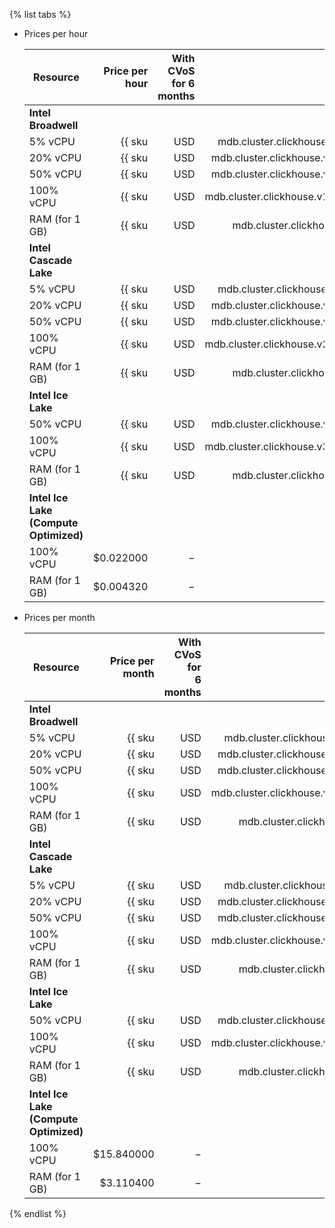{% list tabs %}

- Prices per hour

   | Resource | Price per hour | With CVoS<br>for 6 months | With CVoS<br>for 1 year |
   |----------------|--------------------------------------------------------:|-----------------------------------------------------------------------------:|-----------------------------------------------------------------------------:|
   | **Intel Broadwell** |
   | 5% vCPU | {{ sku|USD|mdb.cluster.clickhouse.v1.cpu.c5|string }} | − | − |
   | 20% vCPU | {{ sku|USD|mdb.cluster.clickhouse.v1.cpu.c20|string }} | − | − |
   | 50% vCPU | {{ sku|USD|mdb.cluster.clickhouse.v1.cpu.c50|string }} | − | − |
   | 100% vCPU | {{ sku|USD|mdb.cluster.clickhouse.v1.cpu.c100|string }} | − | − |
   | RAM (for 1 GB) | {{ sku|USD|mdb.cluster.clickhouse.v1.ram|string }} | − | − |
   | **Intel Cascade Lake** |
   | 5% vCPU | {{ sku|USD|mdb.cluster.clickhouse.v2.cpu.c5|string }} | − | − |
   | 20% vCPU | {{ sku|USD|mdb.cluster.clickhouse.v2.cpu.c20|string }} | − | − |
   | 50% vCPU | {{ sku|USD|mdb.cluster.clickhouse.v2.cpu.c50|string }} | − | − |
   | 100% vCPU | {{ sku|USD|mdb.cluster.clickhouse.v2.cpu.c100|string }} | {{ sku|USD|v1.commitment.selfcheckout.m6.mdb.ch.cpu.c100.v2|string }} (-15%) | {{ sku|USD|v1.commitment.selfcheckout.y1.mdb.ch.cpu.c100.v2|string }} (-22%) |
   | RAM (for 1 GB) | {{ sku|USD|mdb.cluster.clickhouse.v2.ram|string }} | {{ sku|USD|v1.commitment.selfcheckout.m6.mdb.ch.ram.v2|string }} (-15%) | {{ sku|USD|v1.commitment.selfcheckout.y1.mdb.ch.ram.v2|string }} (-22%) |
   | **Intel Ice Lake** |
   | 50% vCPU | {{ sku|USD|mdb.cluster.clickhouse.v3.cpu.c50|string }} | − | − |
   | 100% vCPU | {{ sku|USD|mdb.cluster.clickhouse.v3.cpu.c100|string }} | {{ sku|USD|v1.commitment.selfcheckout.m6.mdb.ch.cpu.c100.v3|string }} (-15%) | {{ sku|USD|v1.commitment.selfcheckout.y1.mdb.ch.cpu.c100.v3|string }} (-22%) |
   | RAM (for 1 GB) | {{ sku|USD|mdb.cluster.clickhouse.v3.ram|string }} | {{ sku|USD|v1.commitment.selfcheckout.m6.mdb.ch.ram.v3|string }} (-15%) | {{ sku|USD|v1.commitment.selfcheckout.y1.mdb.ch.ram.v3|string }} (-22%) |
   | **Intel Ice Lake (Compute Optimized)** |
   | 100% vCPU | $0.022000 | − | − |
   | RAM (for 1 GB) | $0.004320 | − | − |

- Prices per month

   | Resource | Price per month | With CVoS for<br>6 months | With CVoS<br>for 1 year |
   |----------------|--------------------------------------------------------------:|-----------------------------------------------------------------------------------:|-----------------------------------------------------------------------------------:|
   | **Intel Broadwell** |
   | 5% vCPU | {{ sku|USD|mdb.cluster.clickhouse.v1.cpu.c5|month|string }} | − | − |
   | 20% vCPU | {{ sku|USD|mdb.cluster.clickhouse.v1.cpu.c20|month|string }} | − | − |
   | 50% vCPU | {{ sku|USD|mdb.cluster.clickhouse.v1.cpu.c50|month|string }} | − | − |
   | 100% vCPU | {{ sku|USD|mdb.cluster.clickhouse.v1.cpu.c100|month|string }} | − | − |
   | RAM (for 1 GB) | {{ sku|USD|mdb.cluster.clickhouse.v1.ram|month|string }} | − | − |
   | **Intel Cascade Lake** |
   | 5% vCPU | {{ sku|USD|mdb.cluster.clickhouse.v2.cpu.c5|month|string }} | − | − |
   | 20% vCPU | {{ sku|USD|mdb.cluster.clickhouse.v2.cpu.c20|month|string }} | − | − |
   | 50% vCPU | {{ sku|USD|mdb.cluster.clickhouse.v2.cpu.c50|month|string }} | − | − |
   | 100% vCPU | {{ sku|USD|mdb.cluster.clickhouse.v2.cpu.c100|month|string }} | {{ sku|USD|v1.commitment.selfcheckout.m6.mdb.ch.cpu.c100.v2|month|string }} (-15%) | {{ sku|USD|v1.commitment.selfcheckout.y1.mdb.ch.cpu.c100.v2|month|string }} (-22%) |
   | RAM (for 1 GB) | {{ sku|USD|mdb.cluster.clickhouse.v2.ram|month|string }} | {{ sku|USD|v1.commitment.selfcheckout.m6.mdb.ch.ram.v2|month|string }} (-15%) | {{ sku|USD|v1.commitment.selfcheckout.y1.mdb.ch.ram.v2|month|string }} (-22%) |
   | **Intel Ice Lake** |
   | 50% vCPU | {{ sku|USD|mdb.cluster.clickhouse.v3.cpu.c50|month|string }} | − | − |
   | 100% vCPU | {{ sku|USD|mdb.cluster.clickhouse.v3.cpu.c100|month|string }} | {{ sku|USD|v1.commitment.selfcheckout.m6.mdb.ch.cpu.c100.v3|month|string }} (-15%) | {{ sku|USD|v1.commitment.selfcheckout.y1.mdb.ch.cpu.c100.v3|month|string }} (-22%) |
   | RAM (for 1 GB) | {{ sku|USD|mdb.cluster.clickhouse.v3.ram|month|string }} | {{ sku|USD|v1.commitment.selfcheckout.m6.mdb.ch.ram.v3|month|string }} (-15%) | {{ sku|USD|v1.commitment.selfcheckout.y1.mdb.ch.ram.v3|month|string }} (-22%) |
   | **Intel Ice Lake (Compute Optimized)** |
   | 100% vCPU | $15.840000 | − | − |
   | RAM (for 1 GB) | $3.110400 | − | − |

{% endlist %}